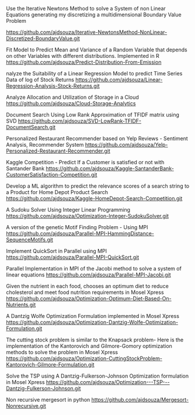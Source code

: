 

Use the Iterative Newtons Method to solve a System of non Linear Equations generating my discretizing a multidimensional Boundary Value Problem 

https://github.com/ajdsouza/Iterative-NewtonsMethod-NonLinear-Discretized-BoundaryValue.git


Fit Model to Predict Mean and Variance of a Random Variable that depends on other Variables with different distributions. Implemented in R 
https://github.com/ajdsouza/Predict-Distribution-From-Emission


nalyze the Suitability of a Linear Regression Model to predict Time Series Data of log of Stock Returns 
https://github.com/ajdsouza/Linear-Regression-Analysis-Stock-Returns.git


Analyze Allocation and Utilization of Storage in a Cloud
https://github.com/ajdsouza/Cloud-Storage-Analytics


Document Search Using Low Rank Approximation of TFIDF matrix using SVD 
https://github.com/ajdsouza/SVD-LowRank-TFIDF-DocumentSearch.git


Personalized Restaurant Recommender based on Yelp Reviews - Sentiment Analysis, Recommender System
https://github.com/ajdsouza/Yelp-Personalized-Restaurant-Recommender.git


Kaggle Competition - Predict If a Customer is satisfied or not with Santander Bank
https://github.com/ajdsouza/Kaggle-SantanderBank-CustomerSatisfaction-Competition.git


Develop a ML algorithm to predict the relevance scores of a search string to a Product for Home Depot Product Search
https://github.com/ajdsouza/Kaggle-HomeDepot-Search-Competition.git


A Sudoku Solver Using Integer Linear Programming
https://github.com/ajdsouza/Optimization-Integer-SudokuSolver.git


A version of the genetic Motif Finding Problem - Using MPI
https://github.com/ajdsouza/Parallel-MPI-HammingDistance-SequenceMotifs.git


Implement QuickSort in Parallel using MPI
https://github.com/ajdsouza/Parallel-MPI-QuickSort.git


Parallel Implementation in MPI of the Jacobi method to solve a system of linear equations
https://github.com/ajdsouza/Parallel-MPI-Jacobi.git


Given the nutrient in each food, chooses an optimum diet to reduce cholesterol and meet food nutrition requirements in Mosel Xpress
https://github.com/ajdsouza/Optimization-Optimum-Diet-Based-On-Nutrients.git


A Dantzig Wolfe Optimization Formulation  implemented in Mosel Xpress
https://github.com/ajdsouza/Optimization-Dantzig-Wolfe-Optimization-Formulation.git


The cutting stock problem is similar to the Knapsack problem- Here is the implementation of the Kantorovich and Gilmore-Gomory optimization methods to solve the problem in Mosel Xpress
https://github.com/ajdsouza/Optimization-CuttingStockProblem-Kantorovich-Gilmore-Formulation.git


Solve the TSP using A Dantzig-Fulkerson-Johnson Optimization formulation in Mosel Xpress
https://github.com/ajdsouza/Optimization---TSP---Dantzig-Fulkerson-Johnson.git


Non recursive mergesort in python
https://github.com/ajdsouza/Mergesort-Nonrecursive.git

